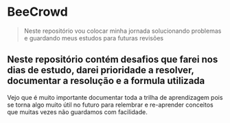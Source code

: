 # BeeCrowd
> Neste repositório vou colocar minha jornada solucionando problemas e guardando meus estudos para futuras revisões

## Neste repositório contém desafios que farei nos dias de estudo, darei prioridade a resolver, documentar a resolução e a formula utilizada

Vejo que é muito importante documentar toda a trilha de aprendizagem pois se torna algo muito útil no futuro para relembrar e re-aprender conceitos que muitas vezes não guardamos com facilidade.
